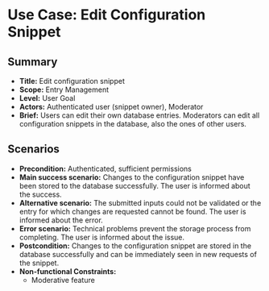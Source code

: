 # Use Case: Edit Configuration Snippet

## Summary

- **Title:** Edit configuration snippet
- **Scope:** Entry Management
- **Level:** User Goal
- **Actors:** Authenticated user (snippet owner), Moderator
- **Brief:** Users can edit their own database entries. Moderators can edit all configuration snippets in the database, also the ones of other users.

## Scenarios

- **Precondition:** Authenticated, sufficient permissions
- **Main success scenario:** Changes to the configuration snippet have been stored to the database successfully. The user is informed about the success.
- **Alternative scenario:** The submitted inputs could not be validated or the entry for which changes are requested cannot be found. The user is informed about the error.
- **Error scenario:** Technical problems prevent the storage process from completing. The user is informed about the issue.
- **Postcondition:** Changes to the configuration snippet are stored in the database successfully and can be immediately seen in new requests of the snippet.
- **Non-functional Constraints:**
  - Moderative feature

